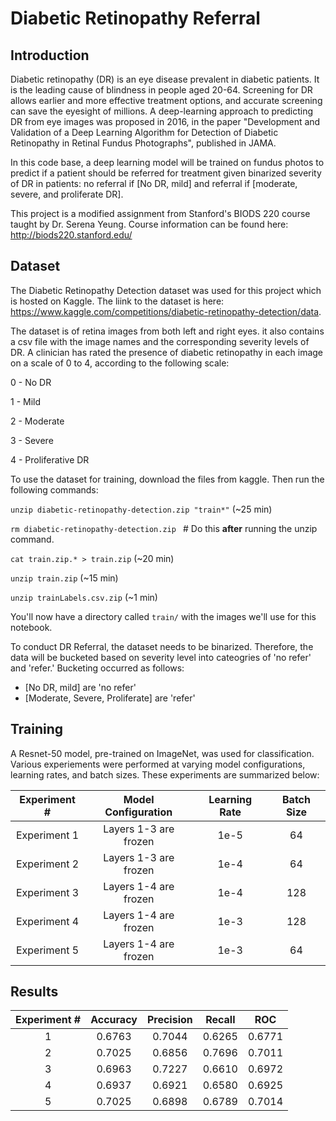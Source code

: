 # Diabetic Retinopathy Referral

## Introduction

Diabetic retinopathy (DR) is an eye disease prevalent in diabetic patients. It is the leading cause of blindness in people aged 20-64. Screening for DR allows earlier and more effective treatment options, and accurate screening can save the eyesight of millions. A deep-learning approach to predicting DR from eye images was proposed in 2016, in the paper "Development and Validation of a Deep Learning Algorithm for Detection of Diabetic Retinopathy in Retinal Fundus Photographs", published in JAMA.

In this code base, a deep learning model will be trained on fundus photos to predict if a patient should be referred for treatment given binarized severity of DR in patients: no referral if [No DR, mild] and referral if [moderate, severe, and proliferate DR].

This project is a modified assignment from Stanford's BIODS 220 course taught by Dr. Serena Yeung. Course information can be found here: http://biods220.stanford.edu/

## Dataset 

The Diabetic Retinopathy Detection dataset was used for this project which is hosted on Kaggle. The liink to the dataset is here: https://www.kaggle.com/competitions/diabetic-retinopathy-detection/data.

The dataset is of retina images from both left and right eyes. it also contains a csv file with the image names and the corresponding severity levels of DR. A clinician has rated the presence of diabetic retinopathy in each image on a scale of 0 to 4, according to the following scale:

0 - No DR

1 - Mild

2 - Moderate

3 - Severe

4 - Proliferative DR

To use the dataset for training, download the files from kaggle. Then run the following commands:

`unzip diabetic-retinopathy-detection.zip "train*"` (~25 min)

`rm diabetic-retinopathy-detection.zip ` # Do this **after** running the unzip command.

`cat train.zip.* > train.zip` (~20 min)

`unzip train.zip` (~15 min)

`unzip trainLabels.csv.zip` (~1 min)

You'll now have a directory called `train/` with the images we'll use for this notebook.

To conduct DR Referral, the dataset needs to be binarized. Therefore, the data will be bucketed based on severity level into cateogries of 'no refer' and 'refer.' Bucketing occurred as follows:
- [No DR, mild] are 'no refer'
- [Moderate, Severe, Proliferate] are 'refer'

## Training

A Resnet-50 model, pre-trained on ImageNet, was used for classification. Various experiements were performed at varying model configurations, learning rates, and batch sizes. These experiments are summarized below:

| Experiment # | Model Configuration | Learning Rate | Batch Size |
| :---:        |       :----:        |  :---: | :---: |
| Experiment 1 | Layers 1-3 are frozen | 1e-5   | 64 |
| Experiment 2 | Layers 1-3 are frozen | 1e-4   | 64 |
| Experiment 3 | Layers 1-4 are frozen | 1e-4   | 128 |
| Experiment 4 | Layers 1-4 are frozen | 1e-3   | 128 |
| Experiment 5 | Layers 1-4 are frozen | 1e-3   | 64 |

## Results

| Experiment # | Accuracy | Precision | Recall | ROC |
|   :---:|  :---:|  :---:|  :---:|   :---:|
|   1|  0.6763|  0.7044| 0.6265|   0.6771|
|   2|  0.7025|  0.6856| 0.7696|   0.7011|
|   3|  0.6963|  0.7227| 0.6610|   0.6972|
|   4|  0.6937|  0.6921| 0.6580|   0.6925|
|   5|  0.7025|  0.6898| 0.6789|   0.7014|

